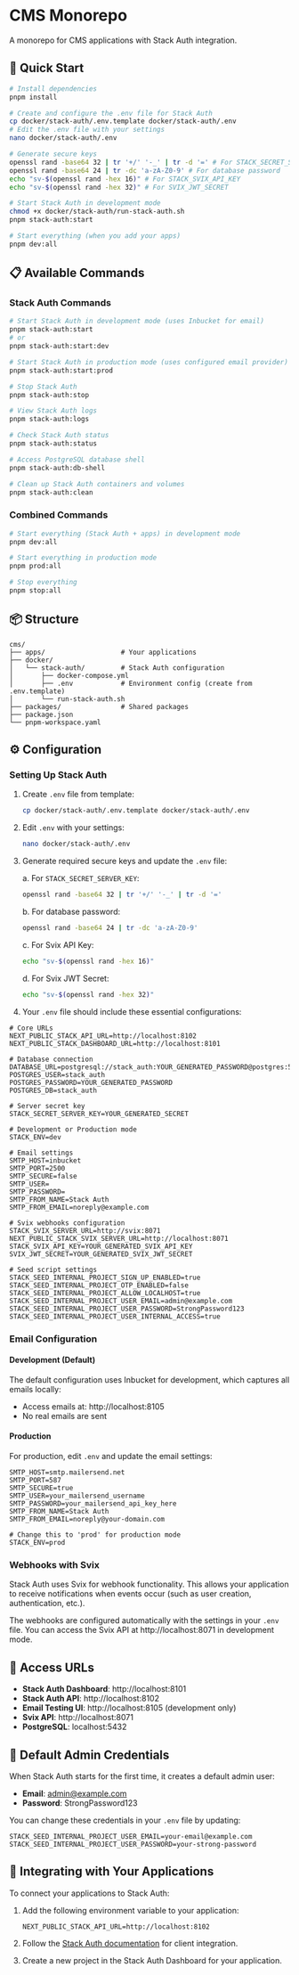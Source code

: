 # CMS Monorepo

A monorepo for CMS applications with Stack Auth integration.

## 🚀 Quick Start

```bash
# Install dependencies
pnpm install

# Create and configure the .env file for Stack Auth
cp docker/stack-auth/.env.template docker/stack-auth/.env
# Edit the .env file with your settings
nano docker/stack-auth/.env

# Generate secure keys
openssl rand -base64 32 | tr '+/' '-_' | tr -d '=' # For STACK_SECRET_SERVER_KEY
openssl rand -base64 24 | tr -dc 'a-zA-Z0-9' # For database password
echo "sv-$(openssl rand -hex 16)" # For STACK_SVIX_API_KEY
echo "sv-$(openssl rand -hex 32)" # For SVIX_JWT_SECRET

# Start Stack Auth in development mode
chmod +x docker/stack-auth/run-stack-auth.sh
pnpm stack-auth:start

# Start everything (when you add your apps)
pnpm dev:all
```

## 📋 Available Commands

### Stack Auth Commands

```bash
# Start Stack Auth in development mode (uses Inbucket for email)
pnpm stack-auth:start
# or
pnpm stack-auth:start:dev

# Start Stack Auth in production mode (uses configured email provider)
pnpm stack-auth:start:prod

# Stop Stack Auth
pnpm stack-auth:stop

# View Stack Auth logs
pnpm stack-auth:logs

# Check Stack Auth status
pnpm stack-auth:status

# Access PostgreSQL database shell
pnpm stack-auth:db-shell

# Clean up Stack Auth containers and volumes
pnpm stack-auth:clean
```

### Combined Commands

```bash
# Start everything (Stack Auth + apps) in development mode
pnpm dev:all

# Start everything in production mode
pnpm prod:all

# Stop everything
pnpm stop:all
```

## 📦 Structure

```
cms/
├── apps/                   # Your applications
├── docker/
│   └── stack-auth/         # Stack Auth configuration
│       ├── docker-compose.yml
│       ├── .env            # Environment config (create from .env.template)
│       └── run-stack-auth.sh
├── packages/               # Shared packages
├── package.json
└── pnpm-workspace.yaml
```

## ⚙️ Configuration

### Setting Up Stack Auth

1. Create `.env` file from template:
   ```bash
   cp docker/stack-auth/.env.template docker/stack-auth/.env
   ```

2. Edit `.env` with your settings:
   ```bash
   nano docker/stack-auth/.env
   ```

3. Generate required secure keys and update the `.env` file:

   a. For `STACK_SECRET_SERVER_KEY`:
   ```bash
   openssl rand -base64 32 | tr '+/' '-_' | tr -d '='
   ```

   b. For database password:
   ```bash
   openssl rand -base64 24 | tr -dc 'a-zA-Z0-9'
   ```

   c. For Svix API Key:
   ```bash
   echo "sv-$(openssl rand -hex 16)"
   ```

   d. For Svix JWT Secret:
   ```bash
   echo "sv-$(openssl rand -hex 32)"
   ```

4. Your `.env` file should include these essential configurations:

```
# Core URLs
NEXT_PUBLIC_STACK_API_URL=http://localhost:8102
NEXT_PUBLIC_STACK_DASHBOARD_URL=http://localhost:8101

# Database connection
DATABASE_URL=postgresql://stack_auth:YOUR_GENERATED_PASSWORD@postgres:5432/stack_auth
POSTGRES_USER=stack_auth
POSTGRES_PASSWORD=YOUR_GENERATED_PASSWORD
POSTGRES_DB=stack_auth

# Server secret key
STACK_SECRET_SERVER_KEY=YOUR_GENERATED_SECRET

# Development or Production mode
STACK_ENV=dev

# Email settings
SMTP_HOST=inbucket
SMTP_PORT=2500
SMTP_SECURE=false
SMTP_USER=
SMTP_PASSWORD=
SMTP_FROM_NAME=Stack Auth
SMTP_FROM_EMAIL=noreply@example.com

# Svix webhooks configuration
STACK_SVIX_SERVER_URL=http://svix:8071
NEXT_PUBLIC_STACK_SVIX_SERVER_URL=http://localhost:8071
STACK_SVIX_API_KEY=YOUR_GENERATED_SVIX_API_KEY
SVIX_JWT_SECRET=YOUR_GENERATED_SVIX_JWT_SECRET

# Seed script settings
STACK_SEED_INTERNAL_PROJECT_SIGN_UP_ENABLED=true
STACK_SEED_INTERNAL_PROJECT_OTP_ENABLED=false
STACK_SEED_INTERNAL_PROJECT_ALLOW_LOCALHOST=true
STACK_SEED_INTERNAL_PROJECT_USER_EMAIL=admin@example.com
STACK_SEED_INTERNAL_PROJECT_USER_PASSWORD=StrongPassword123
STACK_SEED_INTERNAL_PROJECT_USER_INTERNAL_ACCESS=true
```

### Email Configuration

#### Development (Default)

The default configuration uses Inbucket for development, which captures all emails locally:

- Access emails at: http://localhost:8105
- No real emails are sent

#### Production

For production, edit `.env` and update the email settings:

```env
SMTP_HOST=smtp.mailersend.net
SMTP_PORT=587
SMTP_SECURE=true
SMTP_USER=your_mailersend_username
SMTP_PASSWORD=your_mailersend_api_key_here
SMTP_FROM_NAME=Stack Auth
SMTP_FROM_EMAIL=noreply@your-domain.com

# Change this to 'prod' for production mode
STACK_ENV=prod
```

### Webhooks with Svix

Stack Auth uses Svix for webhook functionality. This allows your application to receive notifications when events occur (such as user creation, authentication, etc.).

The webhooks are configured automatically with the settings in your `.env` file. You can access the Svix API at http://localhost:8071 in development mode.

## 🔗 Access URLs

- **Stack Auth Dashboard**: http://localhost:8101
- **Stack Auth API**: http://localhost:8102
- **Email Testing UI**: http://localhost:8105 (development only)
- **Svix API**: http://localhost:8071
- **PostgreSQL**: localhost:5432

## 🔑 Default Admin Credentials

When Stack Auth starts for the first time, it creates a default admin user:

- **Email**: admin@example.com
- **Password**: StrongPassword123

You can change these credentials in your `.env` file by updating:
```
STACK_SEED_INTERNAL_PROJECT_USER_EMAIL=your-email@example.com
STACK_SEED_INTERNAL_PROJECT_USER_PASSWORD=your-strong-password
```

## 🔌 Integrating with Your Applications

To connect your applications to Stack Auth:

1. Add the following environment variable to your application:
   ```
   NEXT_PUBLIC_STACK_API_URL=http://localhost:8102
   ```

2. Follow the [Stack Auth documentation](https://github.com/stack-auth/stack-auth) for client integration.

3. Create a new project in the Stack Auth Dashboard for your application.
